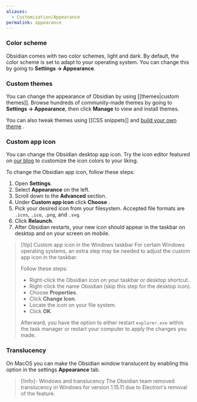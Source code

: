 ```yaml
---
aliases:
  - Customization/Appearance
permalink: appearance
---
```

### Color scheme

Obsidian comes with two color schemes, light and dark. By default, the color scheme is set to adapt to your operating system. You can change this by going to **Settings → Appearance**.

### Custom themes

You can change the appearance of Obsidian by using [[themes|custom themes]]. Browse hundreds of community-made themes by going to **Settings → Appearance**, then click **Manage** to view and install themes.

You can also tweak themes using [[CSS snippets]] and [build your own theme](https://docs.obsidian.md/Themes/App+themes/Build+a+theme) .

### Custom app icon

You can change the Obsidian desktop app icon. Try the icon editor featured on [our blog](https://obsidian.md/blog/new-obsidian-icon/) to customize the icon colors to your liking.

To change the Obsidian app icon, follow these steps:

1. Open **Settings**.
2. Select **Appearance** on the left.
3. Scroll down to the **Advanced** section.
4. Under **Custom app icon** click **Choose** .
5. Pick your desired icon from your filesystem.  Accepted file formats are `.icns`, `.ico`, `.png`, and `.svg`.
6. Click **Relaunch**.
7. After Obsidian restarts, your new icon should appear in the taskbar on desktop and on your screen on mobile.

> [!tip] Custom app icon in the  Windows taskbar 
> For certain Windows operating systems, an extra step may be needed to adjust the custom app icon in the taskbar.
> 
> Follow these steps:
> - Right-click the Obsidian icon on your taskbar or desktop shortcut.
> - Right-click the name Obsidian (skip this step for the desktop icon).
> - Choose **Properties**.
> - Click **Change Icon**.
> - Locate the icon on your file system.
> - Click **OK**.
> 
> Afterward, you have the option to either restart `explorer.exe` within the task manager or restart your computer to apply the changes you made.

### Translucency

On MacOS you can make the Obsidian window translucent by enabling this option in the settings **Appearance** tab.

> [!info]- Windows and translucency
> The Obsidian team removed translucency in Windows for version 1.15.11 due to Electron's removal of the feature.
